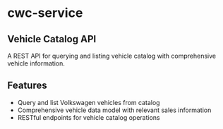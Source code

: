 # cwc-service
## Vehicle Catalog API

A REST API for querying and listing vehicle catalog with comprehensive vehicle information.

## Features
- Query and list Volkswagen vehicles from catalog
- Comprehensive vehicle data model with relevant sales information
- RESTful endpoints for vehicle catalog operations
